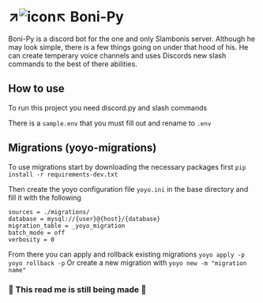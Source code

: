 #  ↗![icon](https://cdn.discordapp.com/avatars/819606905735479356/f30474b0aa66b3541bfdacf5bad5783a.png)↖ Boni-Py
Boni-Py is a discord bot for the one and only Slambonis server. Although he may look simple, there is a few things going on under that hood of his. He can create temperary voice channels and uses Discords new slash commands to the best of there abilities.

## How to use
To run this project you need discord.py and slash commands

There is a `sample.env` that you must fill out and rename to `.env`

## Migrations (yoyo-migrations)
To use migrations start by downloading the necessary packages first
`pip install -r requirements-dev.txt`

Then create the yoyo configuration file `yoyo.ini` in the base directory and fill it with the following

    sources = ./migrations/
    database = mysql://{user}@{host}/{database}
    migration_table = _yoyo_migration
    batch_mode = off
    verbosity = 0
   
From there you can apply and rollback existing migrations
`yoyo apply -p`
`yoyo rollback -p`
Or create a new migration with
`yoyo new -m "migration name"`

### 🚧 This read me is still being made 🚧

